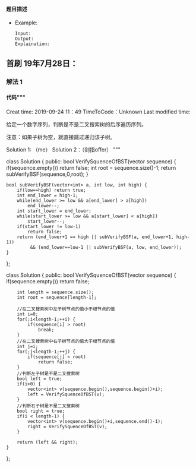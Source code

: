 ## 
#### 题目描述

- Example:
    ```
    Input: 
    Output: 
    Explaination:
    ```  

## 首刷 19年7月28日：
### 解法 1
#### 代码"""
Creat time: 2019-09-24 11：49
TimeToCode：Unknown
Last modified time: 

给定一个数字序列，判断是不是二叉搜索树的后序遍历序列。

注意：如果子树为空，就直接跳过递归该子树。

Solution 1: （me）
Solution 2：（剑指offer）
"""

class Solution {
public:
    bool VerifySquenceOfBST(vector<int> sequence) {
        if(sequence.empty()) return false;
        int root = sequence.size()-1;
        return subVerifyBSF(sequence,0,root);
    }

    bool subVerifyBSF(vector<int> a, int low, int high) {
        if(low==high) return true;
        int end_lower = high-1;
        while(end_lower >= low && a[end_lower] > a[high])
            end_lower--;
        int start_lower = end_lower;
        while(start_lower >= low && a[start_lower] < a[high])
            start_lower--;
        if(start_lower != low-1)
            return false;
        return (end_lower+1 == high || subVerifyBSF(a, end_lower+1, high-1))
             && (end_lower==low-1 || subVerifyBSF(a, low, end_lower));
    }
};

class Solution {
public:
    bool VerifySquenceOfBST(vector<int> sequence) {
        if(sequence.empty()) return false;
        
        int length = sequence.size();
        int root = sequence[length-1];

        //在二叉搜索树中左子树节点的值小于根节点的值
        int i=0;
        for(;i<length-1;++i) {
            if(sequence[i] > root) 
                break;
        }
        //在二叉搜索树中右子树节点的值大于根节点的值
        int j=i;
        for(;j<length-1;++j) {
            if(sequence[j] < root) 
                return false;
        }
        //判断左子树是不是二叉搜索树
        bool left = true;
        if(i>0) {
            vector<int> v(sequence.begin(),sequence.begin()+i);
            left = VerifySquenceOfBST(v);
        }
        //判断右子树是不是二叉搜索树
        bool right = true;
        if(i < length-1) {
            vector<int> v(sequence.begin()+i,sequence.end()-1);
            right = VerifySquenceOfBST(v);
        }

        return (left && right);
    }
};